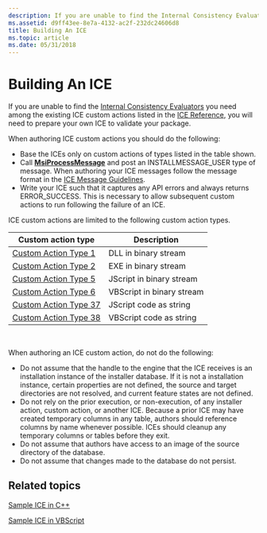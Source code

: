```yaml
---
description: If you are unable to find the Internal Consistency Evaluators you need among the existing ICE custom actions listed in the ICE Reference, you will need to prepare your own ICE to validate your package.
ms.assetid: d9ff43ee-8e7a-4132-ac2f-232dc24606d8
title: Building An ICE
ms.topic: article
ms.date: 05/31/2018
---
```


# Building An ICE

If you are unable to find the [Internal Consistency Evaluators](internal-consistency-evaluators-ices.md) you need among the existing ICE custom actions listed in the [ICE Reference](ice-reference.md), you will need to prepare your own ICE to validate your package.

When authoring ICE custom actions you should do the following:

-   Base the ICEs only on custom actions of types listed in the table shown.
-   Call [**MsiProcessMessage**](/windows/desktop/api/Msiquery/nf-msiquery-msiprocessmessage) and post an INSTALLMESSAGE\_USER type of message. When authoring your ICE messages follow the message format in the [ICE Message Guidelines](ice-message-guidelines.md).
-   Write your ICE such that it captures any API errors and always returns ERROR\_SUCCESS. This is necessary to allow subsequent custom actions to run following the failure of an ICE.

ICE custom actions are limited to the following custom action types.



| Custom action type                                 | Description               |
|----------------------------------------------------|---------------------------|
| [Custom Action Type 1](custom-action-type-1.md)   | DLL in binary stream      |
| [Custom Action Type 2](custom-action-type-2.md)   | EXE in binary stream      |
| [Custom Action Type 5](custom-action-type-5.md)   | JScript in binary stream  |
| [Custom Action Type 6](custom-action-type-6.md)   | VBScript in binary stream |
| [Custom Action Type 37](custom-action-type-37.md) | JScript code as string    |
| [Custom Action Type 38](custom-action-type-38.md) | VBScript code as string   |



 

When authoring an ICE custom action, do not do the following:

-   Do not assume that the handle to the engine that the ICE receives is an installation instance of the installer database. If it is not a installation instance, certain properties are not defined, the source and target directories are not resolved, and current feature states are not defined.
-   Do not rely on the prior execution, or non-execution, of any installer action, custom action, or another ICE. Because a prior ICE may have created temporary columns in any table, authors should reference columns by name whenever possible. ICEs should cleanup any temporary columns or tables before they exit.
-   Do not assume that authors have access to an image of the source directory of the database.
-   Do not assume that changes made to the database do not persist.

## Related topics

<dl> <dt>

[Sample ICE in C++](sample-ice-in-c-.md)
</dt> <dt>

[Sample ICE in VBScript](sample-ice-in-vbscript.md)
</dt> </dl>

 

 



